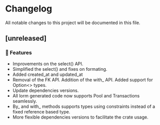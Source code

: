 # Changelog

All notable changes to this project will be documented in this file.

## [unreleased]

### 🚀 Features

- Improvements on the select() API.
- Simplified the select() and fixes on formating.
- Added created_at and updated_at
- Removal of the FK API. Addition of the with_ API. Added support for Option<> types.
- Update dependencies versions.
- All lorm generated code now supports Pool and Transactions seamlessly.
- By_ and with_ methods supports types using constraints instead of a fixed reference based type.
- More flexible dependencies versions to facilitate the crate usage.

<!-- generated by git-cliff -->
